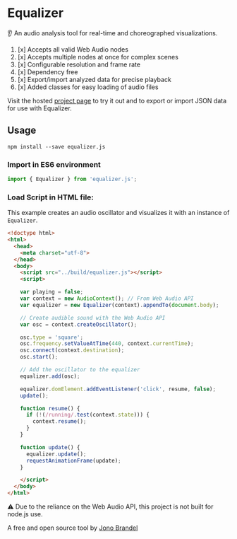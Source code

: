 # Equalizer

:ear: An audio analysis tool for real-time and choreographed visualizations.

1. [x] Accepts all valid Web Audio nodes
2. [x] Accepts multiple nodes at once for complex scenes
3. [x] Configurable resolution and frame rate
4. [x] Dependency free
5. [x] Export/import analyzed data for precise playback
6. [x] Added classes for easy loading of audio files

Visit the hosted [project page](https://jonobr1.com/equalizer.js/) to try it out and to export or import JSON data for use with Equalizer.

## Usage

```
npm install --save equalizer.js
```

### Import in ES6 environment

```javascript
import { Equalizer } from 'equalizer.js';
```

### Load Script in HTML file:

This example creates an audio oscillator and visualizes it with an instance of `Equalizer`.

```html
<!doctype html>
<html>
  <head>
    <meta charset="utf-8">
  </head>
  <body>
    <script src="../build/equalizer.js"></script>
    <script>

    var playing = false;
    var context = new AudioContext(); // From Web Audio API
    var equalizer = new Equalizer(context).appendTo(document.body);

    // Create audible sound with the Web Audio API
    var osc = context.createOscillator();

    osc.type = 'square';
    osc.frequency.setValueAtTime(440, context.currentTime);
    osc.connect(context.destination);
    osc.start();

    // Add the oscillator to the equalizer
    equalizer.add(osc);

    equalizer.domElement.addEventListener('click', resume, false);
    update();

    function resume() {
      if (!(/running/.test(context.state))) {
        context.resume();
      }
    }

    function update() {
      equalizer.update();
      requestAnimationFrame(update);
    }

    </script>
  </body>
</html>
```

:warning: Due to the reliance on the Web Audio API, this project is not built for node.js use.

A free and open source tool by [Jono Brandel](http://jono.fyi/)
